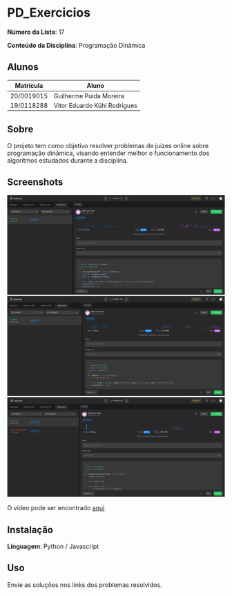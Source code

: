 # PD_Exercicios 

**Número da Lista**: 17

**Conteúdo da Disciplina**: Programação Dinâmica

## Alunos

|Matrícula | Aluno |
| -- | -- |
| 20/0019015 | Guilherme Puida Moreira |
| 19/0118288 | Vitor Eduardo Kühl Rodrigues |

## Sobre 

O projeto tem como objetivo resolver problemas de juízes online sobre
programação dinâmica, visando entender melhor o funcionamento dos algoritmos
estudados durante a disciplina.

## Screenshots

![text](/media/image-1.png)
![text](/media/image-2.png)
![text](/media/image-3.png)

O vídeo pode ser encontrado [aqui](/media/video.mp4)

## Instalação 

**Linguagem**: Python / Javascript 

## Uso 

Envie as soluções nos links dos problemas resolvidos.
